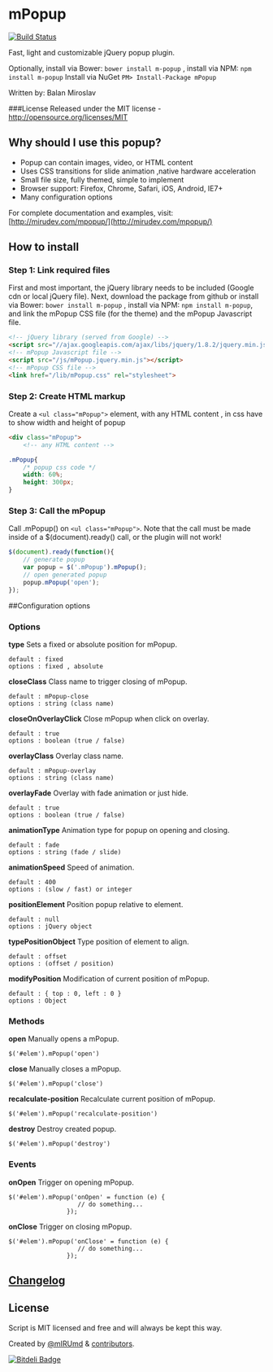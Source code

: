 mPopup
======
[![Build Status](https://travis-ci.org/mIRUmd/mPopup.png)](https://travis-ci.org/mIRUmd/mPopup)

Fast, light and customizable jQuery popup plugin.

Optionally, install via Bower: `bower install m-popup` ,
install via NPM: `npm install m-popup`
Install via NuGet `PM> Install-Package mPopup`

Written by: Balan Miroslav

###License
Released under the MIT license - http://opensource.org/licenses/MIT

## Why should I use this popup?
* Popup can contain images, video, or HTML content
* Uses CSS transitions for slide animation ,native hardware acceleration
* Small file size, fully themed, simple to implement
* Browser support: Firefox, Chrome, Safari, iOS, Android, IE7+
* Many configuration options

For complete documentation and examples, visit:
[http://mirudev.com/mpopup/](http://mirudev.com/mpopup/)


## How to install

### Step 1: Link required files
First and most important, the jQuery library needs to be included (Google cdn or local jQuery file). Next, download the package from github or install via Bower: `bower install m-popup` , install via NPM: `npm install m-popup`, and link the mPopup CSS file (for the theme) and the mPopup Javascript file.

```html
<!-- jQuery library (served from Google) -->
<script src="//ajax.googleapis.com/ajax/libs/jquery/1.8.2/jquery.min.js"></script>
<!-- mPopup Javascript file -->
<script src="/js/mPopup.jquery.min.js"></script>
<!-- mPopup CSS file -->
<link href="/lib/mPopup.css" rel="stylesheet">
```

### Step 2: Create HTML markup
Create a `<ul class="mPopup">` element, with any HTML content , in css have to show width and height of popup

```html
<div class="mPopup">
    <!-- any HTML content -->

````

```css
.mPopup{
    /* popup css code */
    width: 60%;
    height: 300px;
}
```

### Step 3: Call the mPopup
Call .mPopup() on `<ul class="mPopup">`. Note that the call must be made inside of a $(document).ready() call, or the plugin will not work!

```javascript
$(document).ready(function(){
    // generate popup
    var popup = $('.mPopup').mPopup();
    // open generated popup
    popup.mPopup('open');
});
```

##Configuration options

### Options

**type**
Sets a fixed or absolute position for mPopup.
```
default : fixed
options : fixed , absolute
```

**closeClass**
Class name to trigger closing of mPopup.
```
default : mPopup-close
options : string (class name)
```

**closeOnOverlayClick**
Close mPopup when click on overlay.
```
default : true
options : boolean (true / false)
```

**overlayClass**
Overlay class name.
```
default : mPopup-overlay
options : string (class name)
```

**overlayFade**
Overlay with fade animation or just hide.
```
default : true
options : boolean (true / false)
```

**animationType**
Animation type for popup on opening and closing.
```
default : fade
options : string (fade / slide) 
```

**animationSpeed**
Speed of animation.
```
default : 400
options : (slow / fast) or integer 
```

**positionElement**
Position popup relative to element.
```
default : null
options : jQuery object
```

**typePositionObject**
Type position of element to align.
```
default : offset
options : (offset / position) 
```

**modifyPosition**
Modification of current position of mPopup.
```
default : { top : 0, left : 0 }
options : Object 
```

### Methods

**open**
Manually opens a mPopup.
```
$('#elem').mPopup('open')
```

**close**
Manually closes a mPopup.
```
$('#elem').mPopup('close')
```

**recalculate-position**
Recalculate current position of mPopup.
```
$('#elem').mPopup('recalculate-position')
```

**destroy**
Destroy created popup.
```
$('#elem').mPopup('destroy')
```

### Events

**onOpen**
Trigger on opening mPopup.
```
$('#elem').mPopup('onOpen' = function (e) {
                   // do something...
                });
```

**onClose**
Trigger on closing mPopup.
```
$('#elem').mPopup('onClose' = function (e) {
                   // do something...
                });
```


## [Changelog](https://github.com/mIRUmd/mPopup/releases)

## License

Script is MIT licensed and free and will always be kept this way.

Created by [@mIRUmd](http://twitter.com/mIRUmd) & [contributors](https://github.com/mIRUmd/mPopup/contributors).



[![Bitdeli Badge](https://d2weczhvl823v0.cloudfront.net/mIRUmd/mpopup/trend.png)](https://bitdeli.com/free "Bitdeli Badge")

